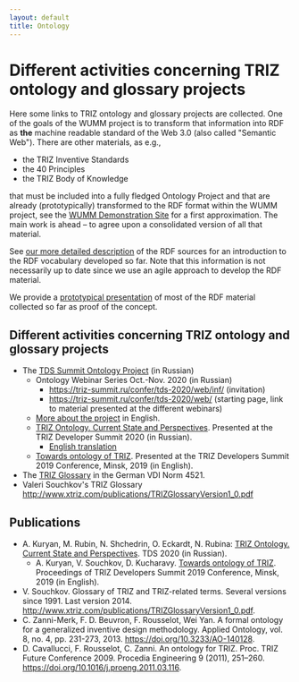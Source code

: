 ```yaml
---
layout: default
title: Ontology
---
```


# Different activities concerning TRIZ ontology and glossary projects

Here some links to TRIZ ontology and glossary projects are collected. One of
the goals of the WUMM project is to transform that information into RDF as
__the__ machine readable standard of the Web 3.0 (also called "Semantic Web").
There are other materials, as e.g.,
* the TRIZ Inventive Standards
* the 40 Principles
* the TRIZ Body of Knowledge

that must be included into a fully fledged Ontology Project and that are
already (prototypically) transformed to the RDF format within the WUMM
project, see the [WUMM Demonstration
Site](http://wumm.uni-leipzig.de/index.php) for a first approximation.  The
main work is ahead &ndash; to agree upon a consolidated version of all that
material.

See [our more detailed description](OntologyDetails "wikilink") of the RDF
sources for an introduction to the RDF vocabulary developed so far.  Note that
this information is not necessarily up to date since we use an agile approach
to develop the RDF material.

We provide a [prototypical presentation](http://wumm.uni-leipzig.de/index.php)
of most of the RDF material collected so far as proof of the concept. 

## Different activities concerning TRIZ ontology and glossary projects

* The [TDS Summit Ontology Project](https://triz-summit.ru/onto_triz/) (in
  Russian)
  * Ontology Webinar Series Oct.-Nov. 2020 (in Russian)
    * <https://triz-summit.ru/confer/tds-2020/web/inf/> (invitation)    
    * <https://triz-summit.ru/confer/tds-2020/web/> (starting page, link to
      material presented at the different webinars)      
  * [More about the project](OntologyWebinar "wikilink") in English.    
  * [TRIZ Ontology. Current State and
    Perspectives](Texts/Ontology-TDS2020.pdf). Presented at the TRIZ Developer
    Summit 2020 (in Russian).
    * [English translation](Texts/Ontology-TDS2020-en.pdf)
  * [Towards ontology of TRIZ](Texts/Ontology-TDS2019-en.pdf).  Presented at
    the TRIZ Developers Summit 2019 Conference, Minsk, 2019 (in English).
* The [TRIZ Glossary](http://wumm.uni-leipzig.de/glossary.php) in the German
  VDI Norm 4521.
* Valeri Souchkov's TRIZ Glossary
  <http://www.xtriz.com/publications/TRIZGlossaryVersion1_0.pdf>

## Publications

* A. Kuryan, M. Rubin, N. Shchedrin, O. Eckardt, N. Rubina: [TRIZ Ontology.
  Current State and Perspectives](Texts/Ontology-TDS2020.pdf). TDS 2020 (in
  Russian).
  * A. Kuryan, V. Souchkov, D. Kucharavy. [Towards ontology of
  TRIZ](Texts/Ontology-TDS2019-en.pdf). Proceedings of TRIZ Developers Summit
  2019 Conference, Minsk, 2019 (in English).
* V. Souchkov. Glossary of TRIZ and TRIZ-related terms. Several versions since
  1991.  Last version 2014.
  <http://www.xtriz.com/publications/TRIZGlossaryVersion1_0.pdf>.
* C. Zanni-Merk, F. D. Beuvron, F. Rousselot, Wei Yan.  A formal ontology for
  a generalized inventive design methodology.  Applied Ontology, vol. 8,
  no. 4, pp. 231-273, 2013.  <https://doi.org/10.3233/AO-140128>.
* D. Cavallucci, F. Rousselot, C. Zanni. An ontology for TRIZ. Proc. TRIZ
  Future Conference 2009. Procedia Engineering 9 (2011), 251–260.
  <https://doi.org/10.1016/j.proeng.2011.03.116>.


